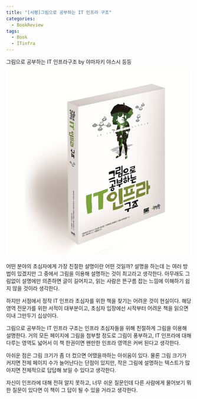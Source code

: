 ```yaml
---
title: "[서평]그림으로 공부하는 IT 인프라 구조"
categories:
  - BookReview
tags:
  - Book
  - ITinfra
---
```


그림으로 공부하는 IT 인프라구조 by 야마자키 야스시 등등

![Figure1](/assets/images/book_review/book_it_infra.png)

어떤 분야의 초심자에게 가장 친절한 설명이란 어떤 것일까? 
설명을 하는데 는 여러 방법이 있겠지만 그 중에서 그림을 이용해 설명하는 것이 최고라고 생각한다. 
아무래도 그림없이 설명에만 의존하면 글이 길어지고, 읽는 사람은 뜬구름 잡는 느낌에 이해하기 쉽지 않을 것이라 생각한다. 
<br />

하지만 서점에서 정작 IT 인프라 초심자를 위한 책을 찾기는 어려운 것이 현실이다. 
해당 영역 전문가를 위한 서적이 대부분이고, 초심자 입장에선 시작부터 어려운 책을 읽으면 이내 그만두기 십상이다.
<br />

그림으로 공부하는 IT 인프라 구조는 인프라 초심자들을 위해 친절하게 그림을 이용해 설명한다. 
거의 모든 페이지에 그림을 첨부할 정도로 그림이 풍부하고, 
IT 인프라에 대해 다루는 영역도 넓어서 이 책 한권이면 왠만한 인프라 영역은 커버 된다고 생각한다.
<br />

아쉬운 점은 그림 크기가 좀 더 컸으면 어땠을까하는 아쉬움이 있다. 
물론 그림 크기가 커지면 전체 페이지 수가 늘어난다는 단점이 있지만, 
작은 그림에 설명하는 텍스트가 많아지면 전체적으로 답답해 보일 수 있다고 생각한다. 
<br />

자신이 인프라에 대해 전혀 알지 못하고, 
너무 쉬운 질문인데 다른 사람에게 물어보기 뭐한 질문이 있다면 이 책이 그 답이 될 수 있을 거라고 생각한다. 
